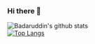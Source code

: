 ### Hi there 👋
![Badaruddin's github stats](https://github-readme-stats.vercel.app/api?username=thebadaruddinshaikh&count_private=false&show_icons=true)<br>
[![Top Langs](https://github-readme-stats.vercel.app/api/top-langs/?username=thebadaruddinshaikh&layout=compact)](https://github.com/thebadaruddinshaikh/github-readme-stats)<br>

<!--
**thebadaruddinshaikh/thebadaruddinshaikh** is a ✨ _special_ ✨ repository because its `README.md` (this file) appears on your GitHub profile.
Here are some ideas to get you started:

- 🔭 I’m currently working on ...
- 🌱 I’m currently learning ...
- 👯 I’m looking to collaborate on ...
- 🤔 I’m looking for help with ...
- 💬 Ask me about ...
- 📫 How to reach me: ...
- 😄 Pronouns: ...
- ⚡ Fun fact: ...
-->



